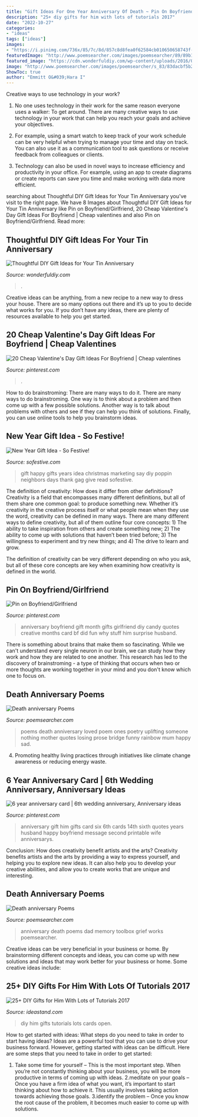 ```yaml
---
title: "Gift Ideas For One Year Anniversary Of Death ~ Pin On Boyfriend/girlfriend"
description: "25+ diy gifts for him with lots of tutorials 2017"
date: "2022-10-27"
categories:
- "ideas"
tags: ["ideas"]
images:
- "https://i.pinimg.com/736x/85/7c/8d/857c8d8fea0f62584cb010650658743f--anniversary-boyfriend-anniversary-gift-ideas-for-him-th.jpg"
featuredImage: "http://www.poemsearcher.com/images/poemsearcher/89/89b163c5e214de26f46536b6db675dc1.png"
featured_image: "https://cdn.wonderfuldiy.com/wp-content/uploads/2016/03/Penny-milestones.jpg"
image: "http://www.poemsearcher.com/images/poemsearcher/s_83/83dacbf5b2e719e4ff4415faf90d146b.jpeg"
ShowToc: true
author: "Emmitt O&#039;Hara I"
---
```



Creative ways to use technology in your work?
1. No one uses technology in their work for the same reason everyone uses a walker: To get around. There are many creative ways to use technology in your work that can help you reach your goals and achieve your objectives.
2. For example, using a smart watch to keep track of your work schedule can be very helpful when trying to manage your time and stay on track. You can also use it as a communication tool to ask questions or receive feedback from colleagues or clients.

3. Technology can also be used in novel ways to increase efficiency and productivity in your office. For example, using an app to create diagrams or create reports can save you time and make working with data more efficient.


	

		
searching about Thoughtful DIY Gift Ideas for Your Tin Anniversary you've visit to the right page. We have 8 Images about Thoughtful DIY Gift Ideas for Your Tin Anniversary like Pin on Boyfriend/Girlfriend, 20 Cheap Valentine&#039;s Day Gift Ideas For Boyfriend | Cheap valentines and also Pin on Boyfriend/Girlfriend. Read more:
		
    
## Thoughtful DIY Gift Ideas For Your Tin Anniversary

<img loading=lazy src="https://cdn.wonderfuldiy.com/wp-content/uploads/2016/03/Penny-milestones.jpg" onerror="this.onerror=null;this.src='https://tse4.mm.bing.net/th?id=OIP.qt32eKlfXI6XF4AHgc9kSAHaJ6&amp;pid=15.1';" alt="Thoughtful DIY Gift Ideas for Your Tin Anniversary">

_Source: wonderfuldiy.com_

>. 

	

Creative ideas can be anything, from a new recipe to a new way to dress your house. There are so many options out there and it’s up to you to decide what works for you. If you don’t have any ideas, there are plenty of resources available to help you get started.

    
## 20 Cheap Valentine&#039;s Day Gift Ideas For Boyfriend | Cheap Valentines

<img loading=lazy src="https://i.pinimg.com/736x/32/75/54/32755478da2ed75a7a5d57d228975bbd.jpg" onerror="this.onerror=null;this.src='https://tse1.mm.bing.net/th?id=OIP.9lWcw3HTMfZc9WE5GW1-GwHaPj&amp;pid=15.1';" alt="20 Cheap Valentine&#039;s Day Gift Ideas For Boyfriend | Cheap valentines">

_Source: pinterest.com_

>. 

	

How to do brainstroming: There are many ways to do it.
There are many ways to do brainstroming. One way is to think about a problem and then come up with a few possible solutions. Another way is to talk about problems with others and see if they can help you think of solutions. Finally, you can use online tools to help you brainstorm ideas.

    
## New Year Gift Idea - So Festive!

<img loading=lazy src="https://sofestive.com/wp-content/uploads/2013/05/new-years-gift.jpg" onerror="this.onerror=null;this.src='https://tse1.mm.bing.net/th?id=OIP.ANhwCq8xvBrj2XIxkCa2XAHaLH&amp;pid=15.1';" alt="New Year Gift Idea - So Festive!">

_Source: sofestive.com_

>gift happy gifts years idea christmas marketing say diy poppin neighbors days thank gag give read sofestive. 

	

The definition of creativity: How does it differ from other definitions?
Creativity is a field that encompasses many different definitions, but all of them share one common goal: to produce something new. Whether it’s creativity in the creative process itself or what people mean when they use the word, creativity can be defined in many ways. 
There are many different ways to define creativity, but all of them outline four core concepts: 1) The ability to take inspiration from others and create something new; 2) The ability to come up with solutions that haven’t been tried before; 3) The willingness to experiment and try new things; and 4) The drive to learn and grow. 

The definition of creativity can be very different depending on who you ask, but all of these core concepts are key when examining how creativity is defined in the world.

    
## Pin On Boyfriend/Girlfriend

<img loading=lazy src="https://i.pinimg.com/736x/8b/23/3b/8b233b293922f2c823fa8d322f0da8cf.jpg" onerror="this.onerror=null;this.src='https://tse1.mm.bing.net/th?id=OIP.ytlWrM4YTGFedDomWpY8FwHaNJ&amp;pid=15.1';" alt="Pin on Boyfriend/Girlfriend">

_Source: pinterest.com_

>anniversary boyfriend gift month gifts girlfriend diy candy quotes creative months card bf did fun why stuff him surprise husband. 

	

There is something about brains that make them so fascinating. While we can't understand every single neuron in our brain, we can study how they work and how they are related to one another. This research has led to the discovery of brainstroming - a type of thinking that occurs when two or more thoughts are working together in your mind and you don't know which one to focus on.

    
## Death Anniversary Poems

<img loading=lazy src="http://www.poemsearcher.com/images/poemsearcher/89/89b163c5e214de26f46536b6db675dc1.png" onerror="this.onerror=null;this.src='https://tse4.mm.bing.net/th?id=OIP.HeDwzUO7_q87dt2rMyiJmAAAAA&amp;pid=15.1';" alt="Death anniversary Poems">

_Source: poemsearcher.com_

>poems death anniversary loved poem ones poetry uplifting someone nothing mother quotes losing prose bridge funny rainbow mum happy sad. 

	

4. Promoting healthy living practices through initiatives like climate change awareness or reducing energy waste. 

    
## 6 Year Anniversary Card | 6th Wedding Anniversary, Anniversary Ideas

<img loading=lazy src="https://i.pinimg.com/736x/85/7c/8d/857c8d8fea0f62584cb010650658743f--anniversary-boyfriend-anniversary-gift-ideas-for-him-th.jpg" onerror="this.onerror=null;this.src='https://tse1.mm.bing.net/th?id=OIP.VwXwJl_GWVq-U8gK-mfLPgHaJ3&amp;pid=15.1';" alt="6 year anniversary card | 6th wedding anniversary, Anniversary ideas">

_Source: pinterest.com_

>anniversary gift him gifts card six 6th cards 14th sixth quotes years husband happy boyfriend message second printable wife anniversarys. 

	

Conclusion: How does creativity benefit artists and the arts?
Creativity benefits artists and the arts by providing a way to express yourself, and helping you to explore new ideas. It can also help you to develop your creative abilities, and allow you to create works that are unique and interesting.

    
## Death Anniversary Poems

<img loading=lazy src="http://www.poemsearcher.com/images/poemsearcher/s_83/83dacbf5b2e719e4ff4415faf90d146b.jpeg" onerror="this.onerror=null;this.src='https://tse3.mm.bing.net/th?id=OIP.TYkq86Y2jjxPUtMXMBcyiAAAAA&amp;pid=15.1';" alt="Death anniversary Poems">

_Source: poemsearcher.com_

>anniversary death poems dad memory toolbox grief works poemsearcher. 

	

Creative ideas can be very beneficial in your business or home. By brainstorming different concepts and ideas, you can come up with new solutions and ideas that may work better for your business or home. Some creative ideas include:

    
## 25+ DIY Gifts For Him With Lots Of Tutorials 2017

<img loading=lazy src="https://ideastand.com/wp-content/uploads/2015/12/diy-gifts-for-him/5-diy-gifts-for-him.jpg" onerror="this.onerror=null;this.src='https://tse4.mm.bing.net/th?id=OIP.FGNGwY7prq6INahpiQqQnQHaJ4&amp;pid=15.1';" alt="25+ DIY Gifts for Him With Lots of Tutorials 2017">

_Source: ideastand.com_

>diy him gifts tutorials lots cards open. 

	

How to get started with ideas: What steps do you need to take in order to start having ideas?
Ideas are a powerful tool that you can use to drive your business forward. However, getting started with ideas can be difficult. Here are some steps that you need to take in order to get started: 
1. Take some time for yourself – This is the most important step. When you’re not constantly thinking about your business, you will be more productive in terms of coming up with ideas. 
2.meditate on your goals – Once you have a firm idea of what you want, it’s important to start thinking about how to achieve it. This usually involves taking action towards achieving those goals. 
3.identify the problem – Once you know the root cause of the problem, it becomes much easier to come up with solutions.

